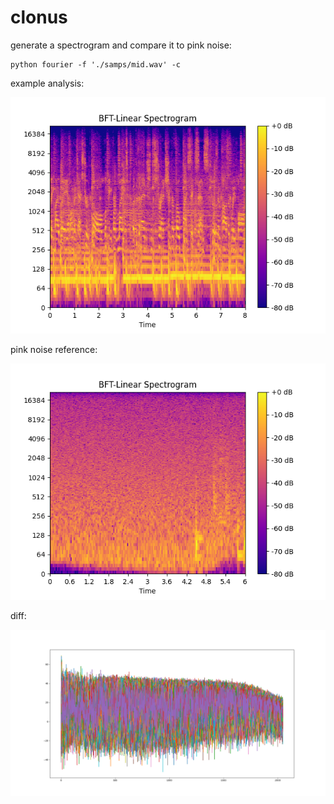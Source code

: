 # clonus

generate a spectrogram and compare it to pink noise:

```
python fourier -f './samps/mid.wav' -c
```

example analysis:

![mid](samps/mid_spectrogram.png "mid")

pink noise reference:

![pink](samps/pink_spectrogram.png "pink")

diff:

![diff](samps/diff.png "diff")
